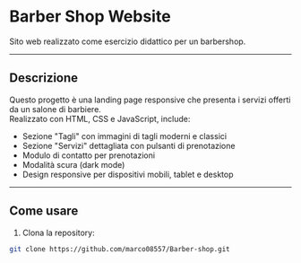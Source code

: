 # Barber Shop Website

Sito web realizzato come esercizio didattico per un barbershop.

---

## Descrizione

Questo progetto è una landing page responsive che presenta i servizi offerti da un salone di barbiere.  
Realizzato con HTML, CSS e JavaScript, include:

- Sezione "Tagli" con immagini di tagli moderni e classici  
- Sezione "Servizi" dettagliata con pulsanti di prenotazione  
- Modulo di contatto per prenotazioni  
- Modalità scura (dark mode)  
- Design responsive per dispositivi mobili, tablet e desktop  

---

## Come usare

1. Clona la repository:

```bash
git clone https://github.com/marco08557/Barber-shop.git
